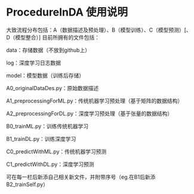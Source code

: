 # ProcedureInDA 使用说明

大致流程分布包括：A（数据描述及预处理）、B（模型训练）、C（模型预测）[、D（模型整合）]
目前所拥有的文件包括：

data：存储数据（不放到github上）

log：深度学习日志数据

model：模型数据（训练后存储）

A0_originalDataDes.py：原始数据描述

A1_preprocessingForML.py：传统机器学习预处理（基于矩阵的数据结构）

A2_preprocessingForDL.py：深度学习预处理（基于张量的数据结构）

B0_trainML.py：训练传统机器学习

B1_trainDL.py：训练深度学习

C0_predictWithML.py：传统机器学习预测

C1_predictWithDL.py：深度学习预测	

可在每一栏后新添自己相关新文件，并附带序号（eg.在B1后新添B2_trainSelf.py）
